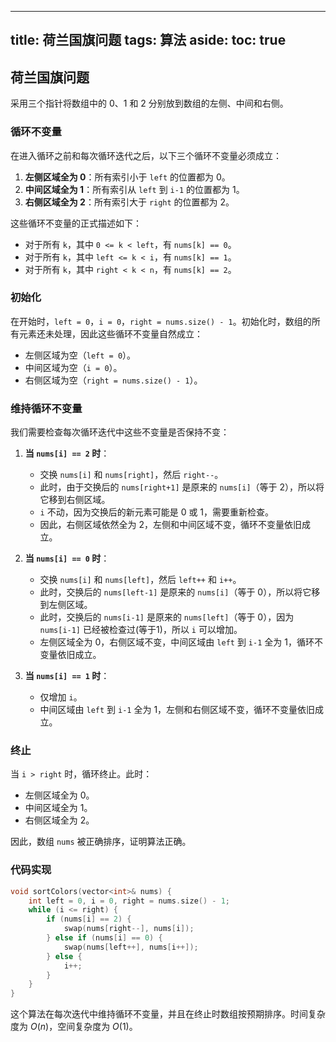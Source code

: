 
---
title: 荷兰国旗问题
tags: 算法
aside:
  toc: true
---

## 荷兰国旗问题

采用三个指针将数组中的 0、1 和 2 分别放到数组的左侧、中间和右侧。

### 循环不变量

在进入循环之前和每次循环迭代之后，以下三个循环不变量必须成立：

1. **左侧区域全为 0**：所有索引小于 `left` 的位置都为 0。
2. **中间区域全为 1**：所有索引从 `left` 到 `i-1` 的位置都为 1。
3. **右侧区域全为 2**：所有索引大于 `right` 的位置都为 2。

这些循环不变量的正式描述如下：
- 对于所有 `k`，其中 `0 <= k < left`，有 `nums[k] == 0`。
- 对于所有 `k`，其中 `left <= k < i`，有 `nums[k] == 1`。
- 对于所有 `k`，其中 `right < k < n`，有 `nums[k] == 2`。

### 初始化

在开始时，`left = 0`，`i = 0`，`right = nums.size() - 1`。初始化时，数组的所有元素还未处理，因此这些循环不变量自然成立：
- 左侧区域为空（`left = 0`）。
- 中间区域为空（`i = 0`）。
- 右侧区域为空（`right = nums.size() - 1`）。

### 维持循环不变量

我们需要检查每次循环迭代中这些不变量是否保持不变：

1. **当 `nums[i] == 2` 时**：
   - 交换 `nums[i]` 和 `nums[right]`，然后 `right--`。
   - 此时，由于交换后的 `nums[right+1]` 是原来的 `nums[i]`（等于 2），所以将它移到右侧区域。
   - `i` 不动，因为交换后的新元素可能是 0 或 1，需要重新检查。
   - 因此，右侧区域依然全为 2，左侧和中间区域不变，循环不变量依旧成立。

2. **当 `nums[i] == 0` 时**：
   - 交换 `nums[i]` 和 `nums[left]`，然后 `left++` 和 `i++`。
   - 此时，交换后的 `nums[left-1]` 是原来的 `nums[i]`（等于 0），所以将它移到左侧区域。
   - 此时，交换后的 `nums[i-1]` 是原来的 `nums[left]`（等于 0），因为 `nums[i-1]` 已经被检查过(等于1)，所以 `i` 可以增加。
   - 左侧区域全为 0，右侧区域不变，中间区域由 `left` 到 `i-1` 全为 1，循环不变量依旧成立。

3. **当 `nums[i] == 1` 时**：
   - 仅增加 `i`。
   - 中间区域由 `left` 到 `i-1` 全为 1，左侧和右侧区域不变，循环不变量依旧成立。

### 终止

当 `i > right` 时，循环终止。此时：
- 左侧区域全为 0。
- 中间区域全为 1。
- 右侧区域全为 2。

因此，数组 `nums` 被正确排序，证明算法正确。

### 代码实现

```cpp
void sortColors(vector<int>& nums) {
    int left = 0, i = 0, right = nums.size() - 1;
    while (i <= right) {
        if (nums[i] == 2) {
            swap(nums[right--], nums[i]);
        } else if (nums[i] == 0) {
            swap(nums[left++], nums[i++]);
        } else {
            i++;
        }
    }
}
```

这个算法在每次迭代中维持循环不变量，并且在终止时数组按预期排序。时间复杂度为 $O(n)$，空间复杂度为 $O(1)$。